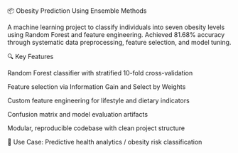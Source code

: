 📦 Obesity Prediction Using Ensemble Methods


A machine learning project to classify individuals into seven obesity levels using Random Forest and feature engineering.
Achieved 81.68% accuracy through systematic data preprocessing, feature selection, and model tuning.

🔍 Key Features

Random Forest classifier with stratified 10-fold cross-validation

Feature selection via Information Gain and Select by Weights

Custom feature engineering for lifestyle and dietary indicators

Confusion matrix and model evaluation artifacts

Modular, reproducible codebase with clean project structure

📁 Use Case: Predictive health analytics / obesity risk classification
